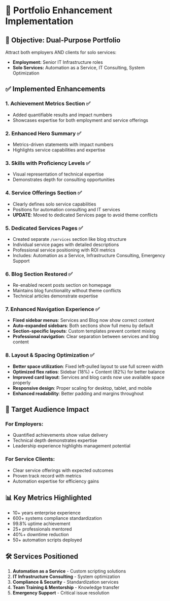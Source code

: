 # 🎯 Portfolio Enhancement Implementation

## 🚀 **Objective: Dual-Purpose Portfolio**
Attract both employers AND clients for solo services:
- **Employment:** Senior IT Infrastructure roles
- **Solo Services:** Automation as a Service, IT Consulting, System Optimization

## ✅ **Implemented Enhancements**

### **1. Achievement Metrics Section** ✅
- Added quantifiable results and impact numbers
- Showcases expertise for both employment and service offerings

### **2. Enhanced Hero Summary** ✅
- Metrics-driven statements with impact numbers
- Highlights service capabilities and expertise

### **3. Skills with Proficiency Levels** ✅
- Visual representation of technical expertise
- Demonstrates depth for consulting opportunities

### **4. Service Offerings Section** ✅
- Clearly defines solo service capabilities
- Positions for automation consulting and IT services
- **UPDATE**: Moved to dedicated Services page to avoid theme conflicts

### **5. Dedicated Services Pages** ✅
- Created separate `/services` section like blog structure
- Individual service pages with detailed descriptions
- Professional service positioning with ROI metrics
- Includes: Automation as a Service, Infrastructure Consulting, Emergency Support

### **6. Blog Section Restored** ✅
- Re-enabled recent posts section on homepage
- Maintains blog functionality without theme conflicts
- Technical articles demonstrate expertise

### **7. Enhanced Navigation Experience** ✅
- **Fixed sidebar menus**: Services and Blog now show correct content
- **Auto-expanded sidebars**: Both sections show full menu by default
- **Section-specific layouts**: Custom templates prevent content mixing
- **Professional navigation**: Clear separation between services and blog content

### **8. Layout & Spacing Optimization** ✅
- **Better space utilization**: Fixed left-pulled layout to use full screen width
- **Optimized flex ratios**: Sidebar (18%) + Content (82%) for better balance
- **Improved card layout**: Services and blog cards now use available space properly
- **Responsive design**: Proper scaling for desktop, tablet, and mobile
- **Enhanced readability**: Better padding and margins throughout

## 🎯 **Target Audience Impact**

### **For Employers:**
- Quantified achievements show value delivery
- Technical depth demonstrates expertise
- Leadership experience highlights management potential

### **For Service Clients:**
- Clear service offerings with expected outcomes
- Proven track record with metrics
- Automation expertise for efficiency gains

## 📊 **Key Metrics Highlighted**
- 10+ years enterprise experience
- 600+ systems compliance standardization
- 99.8% uptime achievement
- 25+ professionals mentored
- 40%+ downtime reduction
- 50+ automation scripts deployed

## 🛠️ **Services Positioned**
1. **Automation as a Service** - Custom scripting solutions
2. **IT Infrastructure Consulting** - System optimization
3. **Compliance & Security** - Standardization services
4. **Team Training & Mentorship** - Knowledge transfer
5. **Emergency Support** - Critical issue resolution